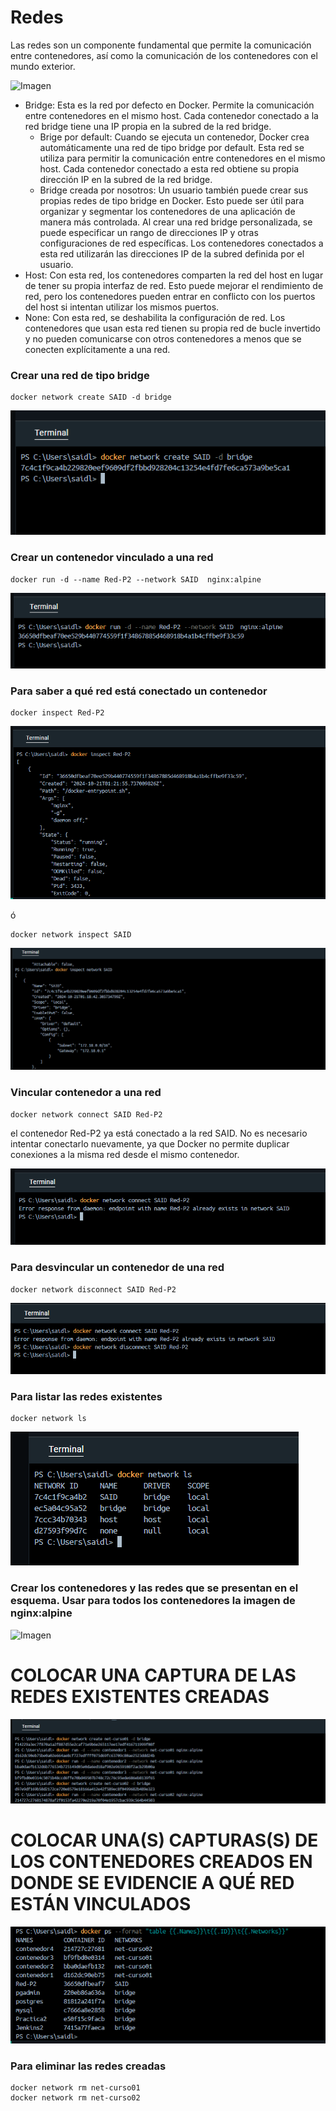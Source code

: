 # Redes
Las redes son un componente fundamental que permite la comunicación entre contenedores, así como la comunicación de los contenedores con el mundo exterior. 

![Imagen](img/redes.PNG)

- Bridge: Esta es la red por defecto en Docker. Permite la comunicación entre contenedores en el mismo host. Cada contenedor conectado a la red bridge tiene una IP propia en la subred de la red bridge.
    -  Brige por default: Cuando se ejecuta un contenedor, Docker crea automáticamente una red de tipo bridge por default. Esta red se utiliza para permitir la comunicación entre contenedores en el mismo host. Cada contenedor conectado a esta red obtiene su propia dirección IP en la subred de la red bridge.
    - Bridge creada por nosotros: Un usuario también puede crear sus propias redes de tipo bridge en Docker. Esto puede ser útil para organizar y segmentar los contenedores de una aplicación de manera más controlada. Al crear una red bridge personalizada, se puede especificar un rango de direcciones IP y otras configuraciones de red específicas. Los contenedores conectados a esta red utilizarán las direcciones IP de la subred definida por el usuario.
- Host: Con esta red, los contenedores comparten la red del host en lugar de tener su propia interfaz de red. Esto puede mejorar el rendimiento de red, pero los contenedores pueden entrar en conflicto con los puertos del host si intentan utilizar los mismos puertos.
- None: Con esta red, se deshabilita la configuración de red. Los contenedores que usan esta red tienen su propia red de bucle invertido y no pueden comunicarse con otros contenedores a menos que se conecten explícitamente a una red.

### Crear una red de tipo bridge

```
docker network create SAID -d bridge
```

![Imagen](img/4.1.png)

### Crear un contenedor vinculado a una red

```
docker run -d --name Red-P2 --network SAID  nginx:alpine
```
![Imagen](img/4.2.png)

### Para saber a qué red está conectado un contenedor

```
docker inspect Red-P2
```

![Imagen](img/4.3.png)

ó
```
docker network inspect SAID
```
![Imagen](img/4.4.png)

### Vincular contenedor a una red
```
docker network connect SAID Red-P2
```

el contenedor Red-P2 ya está conectado a la red SAID. No es necesario intentar conectarlo nuevamente, ya que Docker no permite duplicar conexiones a la misma red desde el mismo contenedor.

![Imagen](img/4.5.png)

### Para desvincular un contenedor de una red
```
docker network disconnect SAID Red-P2
```
![Imagen](img/4.6.png)

### Para listar las redes existentes
```
docker network ls
```
![Imagen](img/4.7.png)

### Crear los contenedores y las redes que se presentan en el esquema. Usar para todos los contenedores la imagen de nginx:alpine

![Imagen](img/esquema-ejercicio-redes.PNG)

# COLOCAR UNA CAPTURA DE LAS REDES EXISTENTES CREADAS
![Imagen](img/4.8.png)

# COLOCAR UNA(S) CAPTURAS(S) DE LOS CONTENEDORES CREADOS EN DONDE SE EVIDENCIE A QUÉ RED ESTÁN VINCULADOS

![Imagen](img/4.9.png)

### Para eliminar las redes creadas
```
docker network rm net-curso01
docker network rm net-curso02
```

